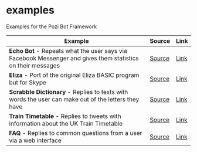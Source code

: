 # examples
Examples for the Pozi Bot Framework

| Example       |  Source    |   Link   |
| ------------- |------------| -------- |
| **Echo Bot** - Repeats what the user says via Facebook Messenger and gives them statistics on their messages |  [Source](EchoBot) | [Link](https://www.facebook.com/EchoBot-1838395729771572) |
| **Eliza** - Port of the original Eliza BASIC program but for Skype |  [Source](Eliza) | [Link](#) |
| **Scrabble Dictionary** - Replies to texts with words the user can make out of the letters they have |  [Source](ScrabbleDictionary) | [Link](#) |
| **Train Timetable** - Replies to tweets with information about the UK Train Timetable |  [Source](TrainTimetable) | [Link](https://www.twitter.com/TrainTimesBot) |
| **FAQ** - Replies to common questions from a user via a web interface |  [Source](#) | [Link](#) |
